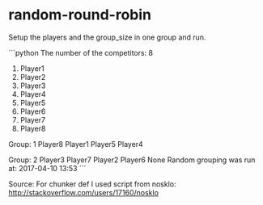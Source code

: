 # random-round-robin
Setup the players and the group_size in one group and run.


´´´python
The number of the competitors: 8
 
1) Player1
2) Player2
3) Player3
4) Player4
5) Player5
6) Player6
7) Player7
8) Player8
 
 
Group: 1
Player8
Player1
Player5
Player4
 
Group: 2
Player3
Player7
Player2
Player6
None
Random grouping was run at: 2017-04-10 13:53
´´´


Source:
For chunker def I used script from nosklo:
http://stackoverflow.com/users/17160/nosklo
